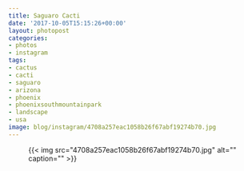 ```yaml
---
title: Saguaro Cacti
date: '2017-10-05T15:15:26+00:00'
layout: photopost
categories:
- photos
- instagram
tags:
- cactus
- cacti
- saguaro
- arizona
- phoenix
- phoenixsouthmountainpark
- landscape
- usa
image: blog/instagram/4708a257eac1058b26f67abf19274b70.jpg
---
```


<figure class="photo photo--square">
  {{< img src="4708a257eac1058b26f67abf19274b70.jpg" alt="" caption="" >}}

</figure>



